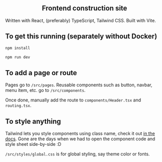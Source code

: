 <div align='center'>

## Frontend construction site

</div>

Written with React, (preferably) TypeScript, Tailwind CSS. Built with Vite.

## To get this running (separately without Docker)

```bash
npm install
```
```bash
npm run dev
```

## To add a page or route

Pages go to `/src/pages`. Reusable components such as button, navbar, menu item, etc. go to `/src/components`.

Once done, manually add the route to `components/Header.tsx` and `routing.tsx`.

## To style anything

Tailwind lets you style components using class name, check it out [in the docs](https://tailwindcss.com/docs/). Gone are the days when we had to open the component code and style sheet side-by-side :D

`/src/styles/global.css` is for global styling, say theme color or fonts.